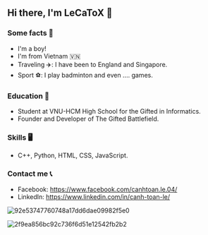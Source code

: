 ## Hi there, I'm LeCaToX 👋

### Some facts 🎉
* I'm a boy!
* I'm from Vietnam 🇻🇳
* Traveling ✈️: I have been to England and Singapore.
* Sport ⚽: I play badminton and even .... games.

### Education 🏫
* Student at VNU-HCM High School for the Gifted in Informatics. 
* Founder and Developer of The Gifted Battlefield.

### Skills 🖥️
* C++, Python, HTML, CSS, JavaScript.

### Contact me 📞
* Facebook: https://www.facebook.com/canhtoan.le.04/
* LinkedIn: https://www.linkedin.com/in/canh-toan-le/

![92e53747760748a17dd6dae09982f5e0](https://user-images.githubusercontent.com/70011797/126252655-65c0bc0c-df46-4f0a-a4ed-53debb7e0d87.gif)

![2f9ea856bc92c736f6d51e12542fb2b2](https://user-images.githubusercontent.com/70011797/126252688-9fb7a9be-b533-4314-b6cf-ee49cb878187.gif)
